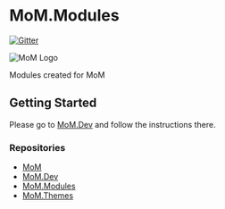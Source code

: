 # MoM.Modules
[![Gitter](https://badges.gitter.im/momcms/MoM.svg)](https://gitter.im/momcms/MoM?utm_source=badge&utm_medium=badge&utm_campaign=pr-badge)
<p><img src="assets/momlogo.png" srcset="assets/momlogo.svg 1x" class="navbar-brand" alt="MoM Logo" width="152" height="150"></p>

Modules created for MoM

## Getting Started
Please go to [MoM.Dev](https://github.com/RolfVeinoeSorensen/MoM.Dev) and follow the instructions there.

### Repositories
 * [MoM](https://github.com/RolfVeinoeSorensen/MoM) 
 * [MoM.Dev](https://github.com/RolfVeinoeSorensen/MoM.Dev)
 * [MoM.Modules](https://github.com/RolfVeinoeSorensen/MoM.Modules)
 * [MoM.Themes](https://github.com/RolfVeinoeSorensen/MoM.Themes)